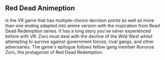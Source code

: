 ## Red Dead Animeption 
is the VR game that has multiple-choice decision points as well as more than one ending adapted into anime version with the inspiration from Read Dead Redemption series. It has a long story you’ve never experienced before with VR. Zoro must deal with the decline of the Wild West whilst attempting to survive against government forces, rival gangs, and other adversaries. The game's epilogue follows fellow gang member Ronoroa Zoro, the protagonist of Red Dead Redemption.
